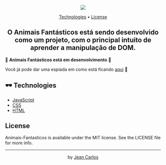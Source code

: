<p align="center">
  <img src="https://iili.io/yTX1pV.png" />
</p>

<p align="center">
  <a href="#-technologies">Technologies</a> •
  <a href="#license">License</a> 
</p>

<h2 align="center"> O Animais Fantásticos está sendo desenvolvido como um projeto, com o principal intuito de aprender a manipulação de DOM. </h2>

🚧 **Animais Fantásticos está em desenvolvimento** 🚧
<p>Você já pode dar uma espiada em como está ficando <a href="https://je-carlos.github.io/projeto-Animais-Fantasticos/">aqui</a> 👀</p>

## 🕶 Technologies
- [JavaScript](https://www.javascript.com/)
- [CSS](https://developer.mozilla.org/pt-BR/docs/Web/CSS)
- [HTML](https://developer.mozilla.org/pt-BR/docs/Web/HTML)

## License
<p>Animais-Fantasticos is available under the MIT license. See the LICENSE file for more info.</p>

---

<p align="center">
  by <a href="https://www.linkedin.com/in/jean-carlos-berg/">Jean Carlos</a>
</p>
